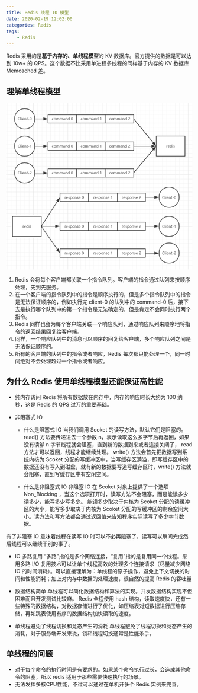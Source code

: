 ```yaml
---
title: Redis 线程 IO 模型
date: 2020-02-19 12:02:00
categories: Redis
tags:
    - Redis
---
```

Redis 采用的是**基于内存的、单线程模型**的 KV 数据库。官方提供的数据是可以达到 10w+ 的 QPS。这个数据不比采用单进程多线程的同样基于内存的 KV 数据库 Memcached 差。

## 理解单线程模型
![单线程模型实例](/images/redis/单线程模型.png)

1. Redis 会将每个客户端都关联一个指令队列。客户端的指令通过队列来按顺序处理，先到先服务。
2. 在一个客户端的指令队列中的指令是顺序执行的，但是多个指令队列中的指令是无法保证顺序的，例如执行完 client-0 的队列中的 command-0 后，接下去是执行哪个队列中的第一个指令是无法确定的，但是肯定不会同时执行两个指令。
3. Redis 同样也会为每个客户端关联一个响应队列，通过响应队列来顺序地将指令的返回结果回复给客户端。
4. 同样，一个响应队列中的消息可以顺序的回复给客户端，多个响应队列之间是无法保证顺序的。
5. 所有的客户端的队列中的指令或者响应，Redis 每次都只能处理一个，同一时间绝对不会处理超过一个指令或者响应。

## 为什么 Redis 使用单线程模型还能保证高性能
* 纯内存访问
Redis 将所有数据放在内存中，内存的响应时长大约为 100 纳秒，这是 Redis 的 QPS 过万的重要基础。

* 非阻塞式 IO
    + 什么是阻塞式 IO
    当我们调用 Scoket 的读写方法，默认它们是阻塞的。
    read() 方法要传递进去一个参数 n，表示读取这么多字节后再返回，如果没有读够 n 字节线程就会阻塞，直到新的数据到来或者连接关闭了， read 方法才可以返回，线程才能继续处理。
    write() 方法会首先把数据写到系统内核为 Scoket 分配的写缓冲区中，当写缓存区满溢，即写缓存区中的数据还没有写入到磁盘，就有新的数据要写道写缓存区时，write() 方法就会阻塞，直到写缓存区中有空闲空间。

    + 什么是非阻塞式 IO
    非阻塞 IO 在 Scoket 对象上提供了一个选项 Non_Blocking ，当这个选项打开时，读写方法不会阻塞，而是能读多少读多少，能写多少写多少。
    能读多少取决于内核为 Scoket 分配的读缓冲区的大小，能写多少取决于内核为 Scoket 分配的写缓冲区的剩余空间大小。读方法和写方法都会通过返回值来告知程序实际读写了多少字节数据。

有了非阻塞 IO 意味着线程在读写 IO 时可以不必再阻塞了，读写可以瞬间完成然后线程可以继续干别的事了。

* IO 多路复用
“多路”指的是多个网络连接，“复用”指的是复用同一个线程。采用多路 I/O 复用技术可以让单个线程高效的处理多个连接请求（尽量减少网络 IO 的时间消耗）。可以直接理解为：单线程的原子操作，避免上下文切换的时间和性能消耗；加上对内存中数据的处理速度，很自然的提高 Redis 的吞吐量

* 数据结构简单
单线程可以简化数据结构和算法的实现。并发数据结构实现不但困难而且开发测试比较麻。
Redis 全程使用 hash 结构，读取速度快，还有一些特殊的数据结构，对数据存储进行了优化，如压缩表对短数据进行压缩存储，再如跳表使用有序的数据结构加快读取的速度。

* 单线程避免了线程切换和竞态产生的消耗
单线程避免了线程切换和竞态产生的消耗，对于服务端开发来说，锁和线程切换通常是性能杀手。

## 单线程的问题
* 对于每个命令的执行时间是有要求的。如果某个命令执行过长，会造成其他命令的阻塞，所以 redis 适用于那些需要快速执行的场景。
* 无法发挥多核CPU性能，不过可以通过在单机开多个 Redis 实例来完善。
